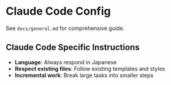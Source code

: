 # Claude Code Config

See `docs/general.md` for comprehensive guide.

## Claude Code Specific Instructions

- **Language**: Always respond in Japanese
- **Respect existing files**: Follow existing templates and styles
- **Incremental work**: Break large tasks into smaller steps